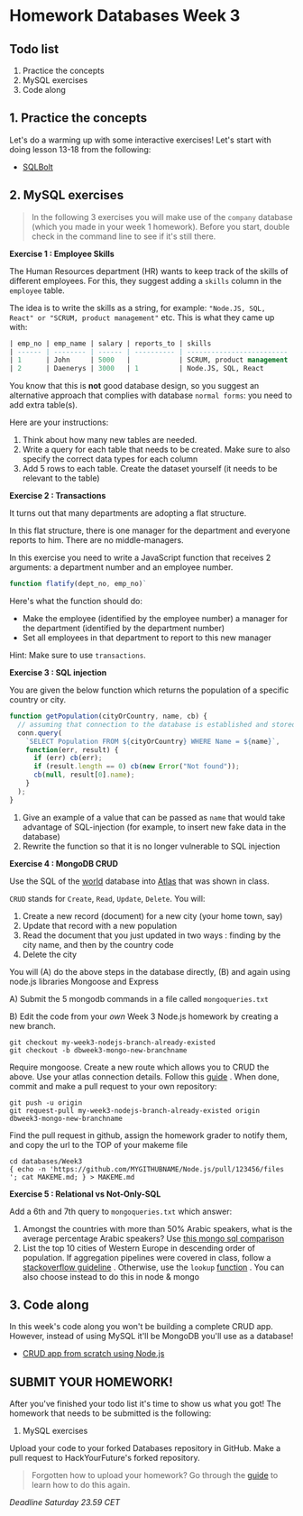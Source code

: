 # Homework Databases Week 3

## **Todo list**

1. Practice the concepts
2. MySQL exercises
3. Code along

## 1. **Practice the concepts**

Let's do a warming up with some interactive exercises! Let's start with doing lesson 13-18 from the following:

- [SQLBolt](https://sqlbolt.com/lesson/select_queries_introduction)

## 2. **MySQL exercises**

> In the following 3 exercises you will make use of the `company` database (which you made in your week 1 homework). Before you start, double check in the command line to see if it's still there.

**Exercise 1 : Employee Skills**

The Human Resources department (HR) wants to keep track of the skills of different employees. For this, they suggest adding a `skills` column in the `employee` table.

The idea is to write the skills as a string, for example: `"Node.JS, SQL, React" or "SCRUM, product management"` etc. This is what they came up with:

```sql
| emp_no | emp_name | salary | reports_to | skills                    |
| ------ | -------- | ------ | ---------- | ------------------------- |
| 1      | John     | 5000   |            | SCRUM, product management |
| 2      | Daenerys | 3000   | 1          | Node.JS, SQL, React       |
```

You know that this is **not** good database design, so you suggest an alternative approach that complies with database `normal forms`: you need to add extra table(s).

Here are your instructions:

1. Think about how many new tables are needed.
2. Write a query for each table that needs to be created. Make sure to also specify the correct data types for each column
3. Add 5 rows to each table. Create the dataset yourself (it needs to be relevant to the table)

**Exercise 2 : Transactions**

It turns out that many departments are adopting a flat structure.

In this flat structure, there is one manager for the department and everyone reports to him. There are no middle-managers.

In this exercise you need to write a JavaScript function that receives 2 arguments: a department number and an employee number.

```js
function flatify(dept_no, emp_no)`
```

Here's what the function should do:

- Make the employee (identified by the employee number) a manager for the department (identified by the department number)
- Set all employees in that department to report to this new manager

Hint: Make sure to use `transactions`.

**Exercise 3 : SQL injection**

You are given the below function which returns the population of a specific country or city.

```js
function getPopulation(cityOrCountry, name, cb) {
  // assuming that connection to the database is established and stored as conn
  conn.query(
    `SELECT Population FROM ${cityOrCountry} WHERE Name = ${name}`,
    function(err, result) {
      if (err) cb(err);
      if (result.length == 0) cb(new Error("Not found"));
      cb(null, result[0].name);
    }
  );
}
```

1. Give an example of a value that can be passed as `name` that would take advantage of SQL-injection (for example, to insert new fake data in the database)
2. Rewrite the function so that it is no longer vulnerable to SQL injection

**Exercise 4 : MongoDB CRUD**

Use the SQL of the [world](../Week1/databases/world.sql) database into [Atlas](https://www.mongodb.com/cloud/atlas) that was shown in class.

`CRUD` stands for `Create`, `Read`, `Update`, `Delete`. You will:

1. Create a new record (document) for a new city (your home town, say)
2. Update that record with a new population
3. Read the document that you just updated in two ways : finding by the city name, and then by the country code
4. Delete the city

You will
(A) do the above steps in the database directly,
(B) and again using node.js libraries Mongoose and Express

A) Submit the 5 mongodb commands in a file called `mongoqueries.txt`

B) Edit the code from your _own_ Week 3 Node.js homework by creating a new branch.

    git checkout my-week3-nodejs-branch-already-existed
    git checkout -b dbweek3-mongo-new-branchname

Require mongoose. Create a new route which allows you to CRUD the above. Use your atlas connection details. Follow this [guide](https://alligator.io/nodejs/crud-operations-mongoose-mongodb-atlas/) . When done, commit and make a pull request to your own repository:

    git push -u origin
    git request-pull my-week3-nodejs-branch-already-existed origin dbweek3-mongo-new-branchname

Find the pull request in github, assign the homework grader to notify them, and copy the url to the TOP of your makeme file

```
cd databases/Week3
{ echo -n 'https://github.com/MYGITHUBNAME/Node.js/pull/123456/files '; cat MAKEME.md; } > MAKEME.md
```

**Exercise 5 : Relational vs Not-Only-SQL**

Add a 6th and 7th query to `mongoqueries.txt` which answer:

1. Amongst the countries with more than 50% Arabic speakers, what is the average percentage Arabic speakers? Use [this mongo sql comparison](https://docs.mongodb.com/manual/reference/sql-aggregation-comparison/)
2. List the top 10 cities of Western Europe in descending order of population. If aggregation pipelines were covered in class, follow a [stackoverflow guideline](https://stackoverflow.com/questions/35583569/mongodb-aggregation-with-lookup-limit-some-fields-to-return-from-query) . Otherwise, use the `lookup` [function](https://docs.mongodb.com/manual/reference/operator/aggregation/lookup/#lookup-single-equality) . You can also choose instead to do this in node & mongo

## 3. **Code along**

In this week's code along you won't be building a complete CRUD app. However, instead of using MySQL it'll be MongoDB you'll use as a database!

- [CRUD app from scratch using Node.js](https://www.youtube.com/watch?v=CyTWPr_WwdI)

## **SUBMIT YOUR HOMEWORK!**

After you've finished your todo list it's time to show us what you got! The homework that needs to be submitted is the following:

1. MySQL exercises

Upload your code to your forked Databases repository in GitHub. Make a pull request to HackYourFuture's forked repository.

> Forgotten how to upload your homework? Go through the [guide](../hand-in-homework-guide.md) to learn how to do this again.

_Deadline Saturday 23.59 CET_
